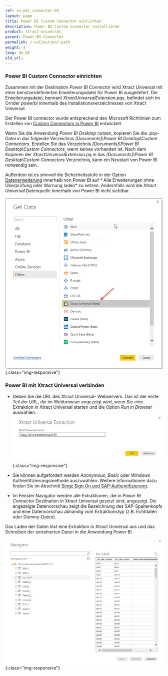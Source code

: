 ```yaml
---
ref: xu-pbi_connector-03
layout: page
title: Power BI Custom Connector einrichten
description: Power BI Custom Connector installieren
product: xtract-universal
parent: Power-BI-Connector
permalink: /:collection/:path
weight: 3
lang: de_DE
old_url: 
---
```


### Power BI Custom Connector einrichten
Zusammen mit der Destination *Power BI Connector* wird Xtract Universal mit einer benutzerdefinierten Erweiterungsdatei für Power BI ausgeliefert. Die Erweiterungsdatei, bennant *XtractUniversalExtension.pqx*, befindet sich im Ornder *powerbi* innerhalb des  Installationsverzeichnisses von Xtract Universal.

Der Power BI connector wurde entsprechend den Microsoft Richtlinien zum Erstellen von  [Custom Connectors in Power BI](https://docs.microsoft.com/de-de/power-bi/desktop-connector-extensibility) entwickelt.

Wenn Sie die Anwendung *Power BI Desktop* nutzen, kopieren Sie die .pqx-Datei in das folgende Verzeichnis *[Documents]\Power BI Desktop\Custom Connectors*. Erstellen Sie das Verzeichnis  *[Documents]\Power BI Desktop\Custom Connectors*, wenn keines vorhanden ist. Nach dem Kopieren der XtractUniversalExtension.pq in das  *[Documents]\Power BI Desktop\Custom Connectors* Verzeichnis, kann ein Neustart von Power BI notwendig sein. <br>

Außerdem ist es sinnvoll die Sicherheitsstufe in der Option [Datenerweiterung](https://docs.microsoft.com/de-de/power-bi/desktop-connector-extensibility#data-extension-security) innerhalb von Power BI  auf * Alle Erweiterungen ohne Überprüfung oder Warnung laden* zu setzen. Andernfalls wird die *Xtract Universal* Datenquelle innerhalb von Power BI nicht sichtbar.

![powerbi-datasource](/img/content/XU_pbi_connector_xu_datasouce.png){:class="img-responsive"}

### Power BI mit Xtract Universal verbinden

* Geben Sie die URL des Xtract Universal- Webservers. Das ist der erste Teil der URL, die im Webbrowser angezeigt wird, wenn Sie eine Extraktion in Xtract Universal starten und die Option *Run in Browser* auswählen.
![powerbi-XU_URL](/img/content/XU_pbi_connector_XU_URL.jpg){:class="img-responsive"}

* Sie können aufgefordert werden  *Anonymous*, *Basic* oder *Windows* Authentifizierungsmethode auszuwählen. Weitere Informationen dazu finden Sie im Abschnitt [Singe Sign On und SAP-Authentifizierung](./pbi-SSO). 

* Im Fenster Navigator werden alle Extraktionen, die in  *Power BI Connector* Destination in Xtract Universal gesetzt sind, angezeigt. Die angezeigte Datenvorschau zeigt die Bezeichnung des SAP-Spaltenkopfs und eine Datenvorschau abhändig vom Extraktionstyp (z.B. Echtdaten oder Dummy-Daten).

Das Laden der Daten löst eine Extraktion in Xtract Universal aus und das Schreiben der extrahierten Daten in die Anwendung Power BI.

![powerbi-navigator](/img/content/XU_pbi_connector_navigator.jpg){:class="img-responsive"}